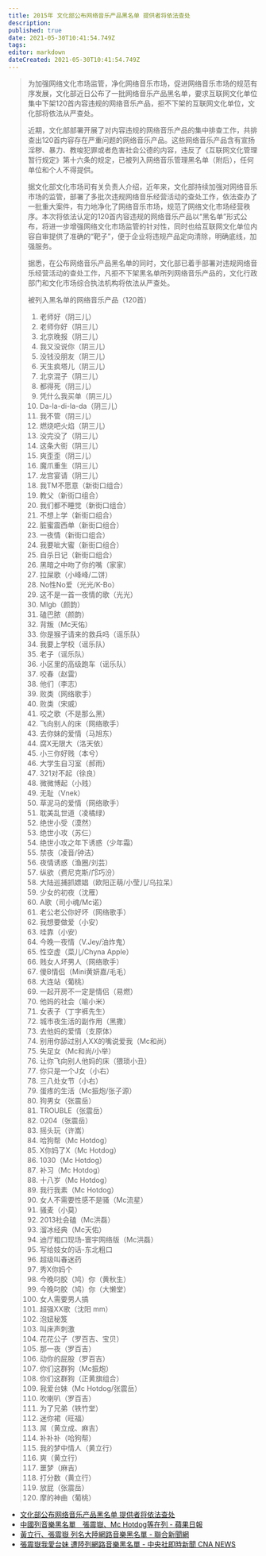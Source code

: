 ```yaml
---
title: 2015年 文化部公布网络音乐产品黑名单 提供者将依法查处
description: 
published: true
date: 2021-05-30T10:41:54.749Z
tags: 
editor: markdown
dateCreated: 2021-05-30T10:41:54.749Z
---
```


> 为加强网络文化市场监管，净化网络音乐市场，促进网络音乐市场的规范有序发展，文化部近日公布了一批网络音乐产品黑名单，要求互联网文化单位集中下架120首内容违规的网络音乐产品，拒不下架的互联网文化单位，文化部将依法从严查处。
>
> 近期，文化部部署开展了对内容违规的网络音乐产品的集中排查工作，共排查出120首内容存在严重问题的网络音乐产品。这些网络音乐产品含有宣扬淫秽、暴力、教唆犯罪或者危害社会公德的内容，违反了《互联网文化管理暂行规定》第十六条的规定，已被列入网络音乐管理黑名单（附后），任何单位和个人不得提供。
>
> 据文化部文化市场司有关负责人介绍，近年来，文化部持续加强对网络音乐市场的监管，部署了多批次违规网络音乐经营活动的查处工作，依法查办了一批重大案件，有力地净化了网络音乐市场，规范了网络文化市场经营秩序。本次将依法认定的120首内容违规的网络音乐产品以“黑名单”形式公布，将进一步增强网络文化市场监管的针对性，同时也给互联网文化单位内容自审提供了准确的“靶子”，便于企业将违规产品定向清除，明确底线，加强服务。
>
> 据悉，在公布网络音乐产品黑名单的同时，文化部已着手部署对违规网络音乐经营活动的查处工作，凡拒不下架黑名单所列网络音乐产品的，文化行政部门和文化市场综合执法机构将依法从严查处。
>
> 被列入黑名单的网络音乐产品（120首）
>
> 1. 老师好（阴三儿）
> 2. 老师你好（阴三儿）
> 3. 北京晚报（阴三儿）
> 4. 我又没说你（阴三儿）
> 5. 没钱没朋友（阴三儿）
> 6. 天生疯塔儿（阴三儿）
> 7. 北京混子（阴三儿）
> 8. 都得死（阴三儿）
> 9. 凭什么我买单（阴三儿）
> 10. Da-la-di-la-da（阴三儿）
> 11. 我不管（阴三儿）
> 12. 燃烧吧火焰（阴三儿）
> 13. 没完没了（阴三儿）
> 14. 这条大街（阴三儿）
> 15. 爽歪歪（阴三儿）
> 16. 魔爪重生（阴三儿）
> 17. 龙宫宴请（阴三儿）
> 18. 我TM不愿意（新街口组合）
> 19. 教父（新街口组合）
> 20. 我们都不睡觉（新街口组合）
> 21. 不想上学（新街口组合）
> 22. 脏蜜震西单（新街口组合）
> 23. 一夜情（新街口组合）
> 24. 我要呲大蜜（新街口组合）
> 25. 自杀日记（新街口组合）
> 26. 黑暗之中吻了你的嘴（家家）
> 27. 拉屎歌（小峰峰/二饼）
> 28. No性No爱（光光/K-Bo）
> 29. 这不是一首一夜情的歌（光光）
> 30. Mlgb（颜韵）
> 31. 磕巴脓（颜韵）
> 32. 背叛（Mc天佑）
> 33. 你是猴子请来的救兵吗（谣乐队）
> 34. 我要上学校（谣乐队）
> 35. 老子（谣乐队）
> 36. 小区里的高级跑车（谣乐队）
> 37. 咬春（赵雷）
> 38. 他们（李志）
> 39. 败类（网络歌手）
> 40. 败类（宋威）
> 41. 咬之歌（不是那么黑）
> 42. 飞向别人的床（网络歌手）
> 43. 去你妹的爱情（马旭东）
> 44. 腐X无限大（洛天依）
> 45. 小三你好贱（本兮）
> 46. 大学生自习室（郝雨）
> 47. 321对不起（徐良）
> 48. 微微博起（小贱）
> 49. 无耻（Vnek）
> 50. 草泥马的爱情（网络歌手）
> 51. 耽美乱世道（凌橘绿）
> 52. 绝世小受（漠然）
> 53. 绝世小攻（苏仨）
> 54. 绝世小攻之年下诱惑（少年霜）
> 55. 禁夜（凌音/钟洁）
> 56. 夜情诱惑（渔圈/刘芸）
> 57. 纵欲（费尼克斯/邝巧汾）
> 58. 大陆巡捕抓嫖娼（欧阳正萌/小莹儿/乌拉呆）
> 59. 少女的初夜（沈雁）
> 60. A歌（司小魂/Mc诺）
> 61. 老公老公你好坏（网络歌手）
> 62. 我想要做爱（小安）
> 63. 哇靠（小安）
> 64. 今晚一夜情（V.Jey/油炸鬼）
> 65. 性空虚（菜儿/Chyna Apple）
> 66. 贱女人坏男人（网络歌手）
> 67. 傻B情侣（Mini黄妍嘉/毛毛）
> 68. 大连站（葡桃）
> 69. 一起开房不一定是情侣（易燃）
> 70. 他妈的社会（喻小米）
> 71. 女表子（丁字裤先生）
> 72. 城市夜生活的副作用（黑撒）
> 73. 去他妈的爱情（支原体）
> 74. 别用你舔过别人XX的嘴说爱我（Mc和尚）
> 75. 失足女（Mc和尚/小举）
> 76. 让你飞向别人他妈的床（猥琐小丑）
> 77. 你只是一个J女（小右）
> 78. 三八处女节（小右）
> 79. 蛋疼的生活（Mc振炮/张子源）
> 80. 狗男女（张震岳）
> 81. TROUBLE（张震岳）
> 82. 0204（张震岳）
> 83. 摇头玩（许嵩）
> 84. 哈狗帮（Mc Hotdog）
> 85. X你妈了X（Mc Hotdog）
> 86. 1030（Mc Hotdog）
> 87. 补习（Mc Hotdog）
> 88. 十八岁（Mc Hotdog）
> 89. 我行我素（Mc Hotdog）
> 90. 女人不需要性感不是骚（Mc流星）
> 91. 骚麦（小莫）
> 92. 2013社会磕（Mc洪磊）
> 93. 溜冰经典（Mc天佑）
> 94. 迪厅粗口现场-寰宇网络版（Mc洪磊）
> 95. 写给妓女的话-东北粗口
> 96. 超级叫春迷药
> 97. 秀X你妈个
> 98. 今晚叼胶（鸠）你（黄秋生）
> 99. 今晚叼胶（鸠）你（大懒堂）
> 100. 女人需要男人搞
> 101. 超强XX歌（沈阳 mm）
> 102. 泡妞秘笈
> 103. 叫床声刺激
> 104. 花花公子（罗百吉、宝贝）
> 105. 那一夜（罗百吉）
> 106. 动你的屁股（罗百吉）
> 107. 你们这群狗（Mc振炮）
> 108. 你们这群狗（正黄旗组合）
> 109. 我爱台妹（Mc Hotdog/张震岳）
> 110. 吹喇叭（罗百吉）
> 111. 为了兄弟（铁竹堂）
> 112. 迷你裙（旺福）
> 113. 屌（黄立成、麻吉）
> 114. 补补补（哈狗帮）
> 115. 我的梦中情人（黄立行）
> 116. 爽（黄立行）
> 117. 噩梦（麻吉）
> 118. 打分数（黄立行）
> 119. 放屁（张震岳）
> 120. 摩的神曲（葡桃）

+ [文化部公布网络音乐产品黑名单 提供者将依法查处](https://web.archive.org/web/20150813215028/http://www.mcprc.gov.cn/whzx/whyw/201508/t20150810_457407.html)
+ [中國列音樂黑名單　張震嶽、Mc Hotdog等在列 - 蘋果日報](https://web.archive.org/web/20190816212709/https://tw.appledaily.com/new/realtime/20150810/667048/)
+ [黃立行、張震嶽 列名大陸網路音樂黑名單 - 聯合新聞網](https://web.archive.org/web/20150813040813/http://udn.com/news/story/8/1112605)
+ [張震嶽我愛台妹 遭陸列網路音樂黑名單 - 中央社即時新聞 CNA NEWS](https://web.archive.org/web/20150813012142/http://www.cna.com.tw/news/firstnews/201508105023-1.aspx)